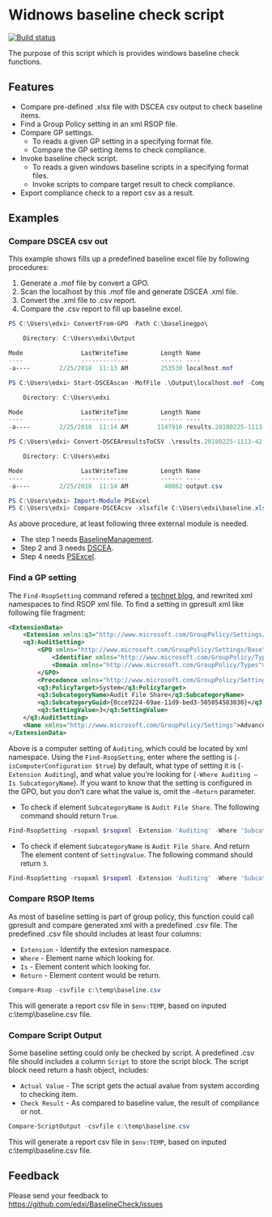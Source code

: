 # Widnows baseline check script

[![Build status](https://ci.appveyor.com/api/projects/status/kn804byw0r2viqpi?svg=true)](https://ci.appveyor.com/project/edxi/baselinecheck)

The purpose of this script which is provides windows baseline check functions.

## Features

* Compare pre-defined .xlsx file with DSCEA csv output to check baseline items.
* Find a Group Policy setting in an xml RSOP file.
* Compare GP settings.
  * To reads a given GP setting in a specifying format file.
  * Compare the GP setting items to check compliance.
* Invoke baseline check script.
  * To reads a given windows baseline scripts in a specifying format files.
  * Invoke scripts to compare target result to check compliance.
* Export compliance check to a report csv as a result.

## Examples

### Compare DSCEA csv out

This example shows fills up a predefined baseline excel file by following procedures:

1. Generate a .mof file by convert a GPO.
2. Scan the localhost by this .mof file and generate DSCEA .xml file.
3. Convert the .xml file to .csv report.
4. Compare the .csv report to fill up baseline excel.

```powershell
PS C:\Users\edxi> ConvertFrom-GPO -Path C:\baselinegpo\

    Directory: C:\Users\edxi\Output

Mode                LastWriteTime         Length Name
----                -------------         ------ ----
-a----        2/25/2018  11:13 AM         253530 localhost.mof

PS C:\Users\edxi> Start-DSCEAscan -MofFile .\Output\localhost.mof -ComputerName localhost

    Directory: C:\Users\edxi

Mode                LastWriteTime         Length Name
----                -------------         ------ ----
-a----        2/25/2018  11:14 AM        1147916 results.20180225-1113-42.xml

PS C:\Users\edxi> Convert-DSCEAresultsToCSV .\results.20180225-1113-42.xml

    Directory: C:\Users\edxi

Mode                LastWriteTime         Length Name
----                -------------         ------ ----
-a----        2/25/2018  11:14 AM          40862 output.csv

PS C:\Users\edxi> Import-Module PSExcel
PS C:\Users\edxi> Compare-DSCEAcsv -xlsxfile C:\Users\edxi\baseline.xlsx -csvfile C:\Users\edxi\output.csv
```

As above procedure, at least following three external module is needed.

* The step 1 needs [BaselineManagement](https://github.com/Microsoft/BaselineManagement).
* Step 2 and 3 needs [DSCEA](https://github.com/Microsoft/DSCEA).
* Step 4 needs [PSExcel](https://github.com/RamblingCookieMonster/PSExcel).

### Find a GP setting

The `Find-RsopSetting` command refered a [technet blog](https://blogs.technet.microsoft.com/grouppolicy/2009/04/14/check-a-setting-in-all-gpos-security-admx-and-more/#comments), and rewrited xml namespaces to find RSOP xml file.
To find a setting in gpresult xml like following file fragment:

```xml
<ExtensionData>
    <Extension xmlns:q3="http://www.microsoft.com/GroupPolicy/Settings/Auditing" xsi:type="q3:AuditSettings" xmlns="http://www.microsoft.com/GroupPolicy/Settings">
    <q3:AuditSetting>
        <GPO xmlns="http://www.microsoft.com/GroupPolicy/Settings/Base">
            <Identifier xmlns="http://www.microsoft.com/GroupPolicy/Types">{A70D46E4-33C8-480F-B946-C857F880CA25}</Identifier>
            <Domain xmlns="http://www.microsoft.com/GroupPolicy/Types">dir.saicgmac.com</Domain>
        </GPO>
        <Precedence xmlns="http://www.microsoft.com/GroupPolicy/Settings/Base">1</Precedence>
        <q3:PolicyTarget>System</q3:PolicyTarget>
        <q3:SubcategoryName>Audit File Share</q3:SubcategoryName>
        <q3:SubcategoryGuid>{0cce9224-69ae-11d9-bed3-505054503030}</q3:SubcategoryGuid>
        <q3:SettingValue>3</q3:SettingValue>
    </q3:AuditSetting>
    <Name xmlns="http://www.microsoft.com/GroupPolicy/Settings">Advanced Audit Configuration</Name>
</ExtensionData>
```

Above is a computer setting of `Auditing`, which could be located by xml namespace.
Using the `Find-RsopSetting`, enter where the setting is (`-isComputerConfiguration $true`) by default, what type of setting it is (`-Extension Auditing`), and what value you’re looking for (`-Where Auditing –Is SubcategoryName`). If you want to know that the setting is configured in the GPO, but you don’t care what the value is, omit the `–Return` parameter.

* To check if element `SubcategoryName` is `Audit File Share`. The following command should return `True`.

```powershell
Find-RsopSetting -rsopxml $rsopxml -Extension 'Auditing' -Where 'SubcategoryName' -Is 'Audit File Share'
```

* To check if element `SubcategoryName` is `Audit File Share`. And return The element content of `SettingValue`. The following command should return `3`.

```powershell
Find-RsopSetting -rsopxml $rsopxml -Extension 'Auditing' -Where 'SubcategoryName' -Is 'Audit File Share' -Return 'SettingValue'
```

### Compare RSOP Items

As most of baseline setting is part of group policy, this function could call gpresult and compare generated xml with a predefined .csv file.
The predefined .csv file should includes at least four columns:

* `Extension` - Identify the extesion namespace.
* `Where` - Element name which looking for.
* `Is` - Element content which looking for.
* `Return` - Element content would be return.

```powershell
Compare-Rsop -csvfile c:\temp\baseline.csv
```

This will generate a report csv file in `$env:TEMP`, based on inputed c:\temp\baseline.csv file.

### Compare Script Output

Some baseline setting could only be checked by script.
A predefined .csv file should includes a column `Script` to store the script block.
The script block need return a hash object, includes:

* `Actual Value` - The script gets the actual avalue from system according to checking item.
* `Check Result` - As compared to baseline value, the result of compliance or not.

```powershell
Compare-ScriptOutput -csvfile c:\temp\baseline.csv
```

This will generate a report csv file in `$env:TEMP`, based on inputed c:\temp\baseline.csv file.

## Feedback

Please send your feedback to <https://github.com/edxi/BaselineCheck/issues>
